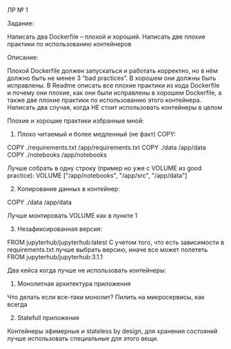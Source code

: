 ЛР № 1

Задание:

Написать два Dockerfile – плохой и хороший. Написать две плохие практики по использованию контейнеров

Описание:

Плохой Dockerfile должен запускаться и работать корректно, но в нём должно быть не менее 3 “bad practices”. В хорошем они должны быть исправлены.
В Readme описать все плохие практики из кода Dockerfile и почему они плохие, как они были исправлены в хорошем Dockerfile,
а также две плохие практики по использованию этого контейнера. Написать два случая, когда НЕ стоит использовать контейнеры в целом

Плохие и хорошие практики избранные мной:

1) Плохо читаемый и более медленный (не факт) COPY:

COPY ./requirements.txt /app/requirements.txt
COPY ./data /app/data
COPY ./notebooks /app/notebooks

Лучше собрать в одну строку (пример но уже с VOLUME из good practice):
VOLUME ["/app/notebooks", "/app/src", "/app/data"]

2) Копирование данных в контейнер:

COPY ./data /app/data

Лучше монтировать VOLUME как в пункте 1

3) Незафиксированная версия:

FROM jupyterhub/jupyterhub:latest
С учетом того, что есть зависимости в requirements.txt лучше выбрать версию, иначе все может полететь
FROM jupyterhub/jupyterhub:3.1.1

Два кейса когда лучше не использовать контейнеры:

1) Монолитная архитектура приложения

Что делать если все-таки монолит?
Пилить на микросервисы, как всегда

2) Statefull приложения

Контейнеры эфимерные и stateless by design, для хранения состояний лучше использовать специальные для этого вещи.

